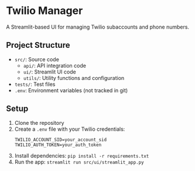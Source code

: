 # Twilio Manager

A Streamlit-based UI for managing Twilio subaccounts and phone numbers.

## Project Structure

- `src/`: Source code
  - `api/`: API integration code
  - `ui/`: Streamlit UI code
  - `utils/`: Utility functions and configuration
- `tests/`: Test files
- `.env`: Environment variables (not tracked in git)

## Setup

1. Clone the repository
2. Create a `.env` file with your Twilio credentials:
   ```
   TWILIO_ACCOUNT_SID=your_account_sid
   TWILIO_AUTH_TOKEN=your_auth_token
   ```
3. Install dependencies: `pip install -r requirements.txt`
4. Run the app: `streamlit run src/ui/streamlit_app.py`
